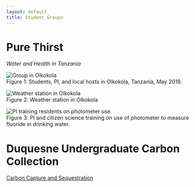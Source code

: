 ```yaml
---
layout: default
title: Student Groups
---
```

# Pure Thirst  
*Water and Health in Tanzania*  

![Group in Olkokola](https://duq.box.com/shared/static/e7d7asvgh5rkhglh748r5i1ft0534aps.jpg)  
Figure 1: Students, PI, and local hosts in Olkokola, Tanzania, May 2019.  

![Weather station in Olkokola](https://duq.box.com/shared/static/ioqgmnq9rjdznbx2kquwpevaoibuhzpg.jpg)  
Figure 2: Weather station in Olkokola  

![PI training residents on photometer use](https://duq.box.com/shared/static/p3oih04mium619yx35n38579px626g3x.jpg)  
Figure 3: PI and citizen science training on use of photometer to measure fluoride in drinking water.  

# Duquesne Undergraduate Carbon Collection
[Carbon Capture and Sequestration](https://hannahjgorman4.wixsite.com/duqucc)